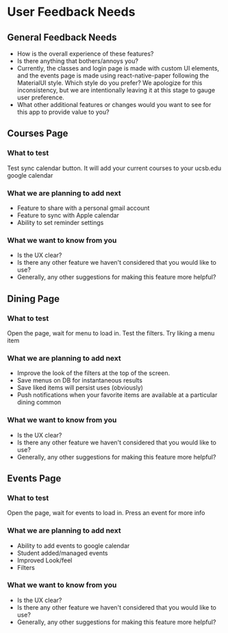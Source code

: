# User Feedback Needs

## General Feedback Needs

* How is the overall experience of these features?
* Is there anything that bothers/annoys you?
* Currently, the classes and login page is made with custom UI elements, and the events page is made using react-native-paper following the MaterialUI style. Which style do you prefer? We apologize for this inconsistency, but we are intentionally leaving it at this stage to gauge user preference.
* What other additional features or changes would you want to see for this app to provide value to you?

## Courses Page
### What to test
Test sync calendar button. It will add your current courses to your ucsb.edu google calendar
### What we are planning to add next
* Feature to share with a personal gmail account
* Feature to sync with Apple calendar
* Ability to set reminder settings
### What we want to know from you
* Is the UX clear?
* Is there any other feature we haven't considered that you would like to use?
* Generally, any other suggestions for making this feature more helpful?

## Dining Page
### What to test
Open the page, wait for menu to load in. Test the filters. Try liking a menu item
### What we are planning to add next
* Improve the look of the filters at the top of the screen.
* Save menus on DB for instantaneous results 
* Save liked items will persist uses (obviously)
* Push notifications when your favorite items are available at a particular dining common
### What we want to know from you
* Is the UX clear?
* Is there any other feature we haven't considered that you would like to use?
* Generally, any other suggestions for making this feature more helpful?

## Events Page
### What to test
Open the page, wait for events to load in. Press an event for more info
### What we are planning to add next
* Ability to add events to google calendar
* Student added/managed events
* Improved Look/feel
* Filters
### What we want to know from you
* Is the UX clear?
* Is there any other feature we haven't considered that you would like to use?
* Generally, any other suggestions for making this feature more helpful?
